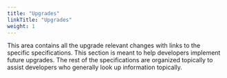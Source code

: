 ```yaml
---
title: "Upgrades"
linkTitle: "Upgrades"
weight: 1
---
```


This area contains all the upgrade relevant changes with links to the specific specifications. This section is meant to help developers implement future upgrades. The rest of the specifications are organized topically to assist developers who generally look up information topically.

